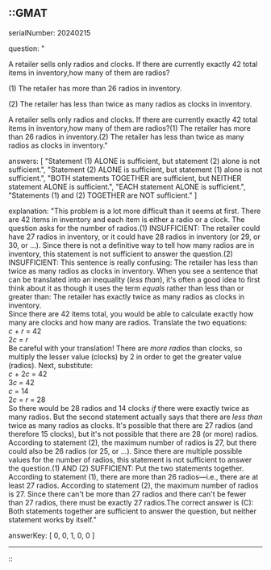 ::GMAT
---


serialNumber: 20240215

question: "<p>A retailer sells only radios and clocks. If there are currently exactly 42 total items in inventory,how many of them are radios?</p><p>(1) The retailer has more than 26 radios in inventory.</p><p>(2) The retailer has less than twice as many radios as clocks in inventory.</p>A retailer sells only radios and clocks. If there are currently exactly 42 total items in inventory,how many of them are radios?(1) The retailer has more than 26 radios in inventory.(2) The retailer has less than twice as many radios as clocks in inventory."

answers: [
  "Statement (1) ALONE is sufficient, but statement (2) alone is not sufficient.",
  "Statement (2) ALONE is sufficient, but statement (1) alone is not sufficient.",
  "BOTH statements TOGETHER are sufficient, but NEITHER statement ALONE is sufficient.",
  "EACH statement ALONE is sufficient.",
  "Statements (1) and (2) TOGETHER are NOT sufficient."
]

explanation: "This problem is a lot more difficult than it seems at first. There are 42 items in inventory and each item is either a radio or a clock. The question asks for the number of radios.(1) INSUFFICIENT: The retailer could have 27 radios in inventory, or it could have 28 radios in inventory (or 29, or 30, or ...). Since there is not a definitive way to tell how many radios are in inventory, this statement is not sufficient to answer the question.(2) INSUFFICIENT: This sentence is really confusing: The retailer has less than twice as many radios as clocks in inventory. When you see a sentence that can be translated into an inequality (<i>less than</i>), it's often a good idea to first think about it as though it uses the term <i>equals</i> rather than less than or greater than: The retailer has exactly twice as many radios as clocks in inventory.<br>Since there are 42 items total, you would be able to calculate exactly how many are clocks and how many are radios. Translate the two equations:<br><i>c</i> + <i>r</i> = 42 <br>2<i>c</i> = <i>r</i><br>Be careful with your translation! There are <i>more radios</i> than clocks, so multiply the lesser value (clocks) by 2 in order to get the greater value (radios). Next, substitute:<br><i>c</i> + 2<i>c</i> = 42<br>3<i>c</i> = 42<br><i>c</i> = 14<br>2<i>c</i> = <i>r</i> = 28<br>So there would be 28 radios and 14 clocks <i>if</i> there were exactly twice as many radios. But the second statement actually says that there are <i>less than</i> twice as many radios as clocks. It's possible that there are 27 radios (and therefore 15 clocks), but it's not possible that there are 28 (or more) radios. According to statement (2), the maximum number of radios is 27, but there could also be 26 radios (or 25, or ...). Since there are multiple possible values for the number of radios, this statement is not sufficient to answer the question.(1) AND (2) SUFFICIENT: Put the two statements together. According to statement (1), there are more than 26 radios—i.e., there are at least 27 radios. According to statement (2), the maximum number of radios is 27. Since there can't be more than 27 radios and there can't be fewer than 27 radios, there must be exactly 27 radios.The correct answer is (C): Both statements together are sufficient to answer the question, but neither statement works by itself."

answerKey: [
  0, 
  0, 
  1, 
  0, 
  0
]



---
::
